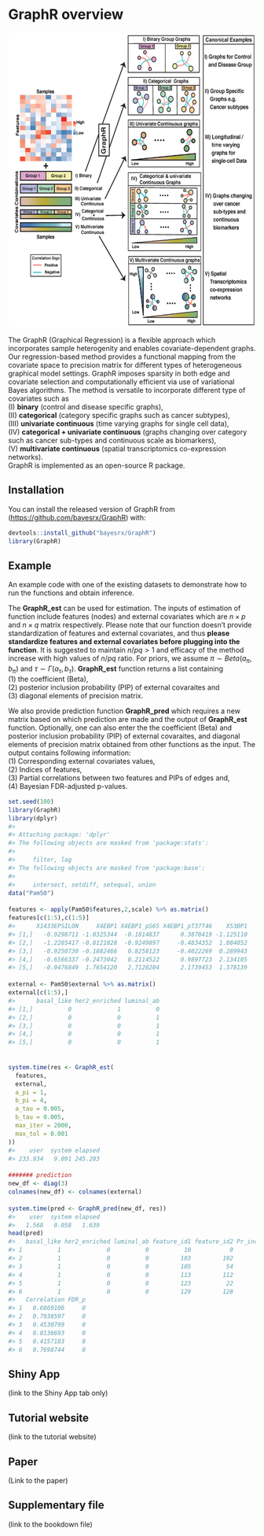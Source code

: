 
<!-- README.md is generated from README.Rmd. Please edit that file -->

# GraphR overview

<center>
<img src="GraphR_Method_plot_final.png" width="600" height="600" >
</center>

The GraphR (Graphical Regression) is a flexible approach which
incorporates sample heterogenity and enables covariate-dependent graphs.
Our regression-based method provides a functional mapping from the
covariate space to precision matrix for different types of heterogeneous
graphical model settings. GraphR imposes sparsity in both edge and
covariate selection and computationally efficient via use of variational
Bayes algorithms. The method is versatile to incorporate different type
of covariates such as <br> (I) **binary** (control and disease specific
graphs), <br> (II) **categorical** (category specific graphs such as
cancer subtypes), <br> (III) **univariate continuous** (time varying
graphs for single cell data), <br> (IV) **categorical + univariate
continuous** (graphs changing over category such as cancer sub-types and
continuous scale as biomarkers), <br> (V) **multivariate continuous**
(spatial transcriptomics co-expression networks). <br> GraphR is
implemented as an open-source R package.

## Installation

You can install the released version of GraphR from
(<https://github.com/bayesrx/GraphR>) with:

``` r
devtools::install_github("bayesrx/GraphR")
library(GraphR)
```

## Example

An example code with one of the existing datasets to demonstrate how to
run the functions and obtain inference.

The **GraphR\_est** can be used for estimation. The inputs of estimation
of function include features (nodes) and external covariates which are
$n \times p$ and $n \times q$ matrix respectively. Please note that our
function doesn’t provide standardization of features and external
covariates, and thus **please standardize features and external
covariates before plugging into the function**. It is suggested to
maintain $n/pq >1$ and efficacy of the method increase with high values
of $n/pq$ ratio. For priors, we assume $\pi \sim Beta(a_\pi, b_\pi)$ and
$\tau \sim \Gamma(a_\tau, b_\tau)$. **GraphR\_est** function returns a
list containing <br> (1) the coefficient (Beta), <br> (2) posterior
inclusion probability (PIP) of external covaraites and <br> (3) diagonal
elements of precision matrix.

We also provide prediction function **GraphR\_pred** which requires a
new matrix based on which prediction are made and the output of
**GraphR\_est** function. Optionally, one can also enter the the
coefficient (Beta) and posterior inclusion probability (PIP) of external
covaraites, and diagonal elements of precision matrix obtained from
other functions as the input. The output contains following information:
<br> (1) Corresponding external covariates values, <br> (2) Indices of
features, <br> (3) Partial correlations between two features and PIPs of
edges and, <br> (4) Bayesian FDR-adjusted p-values.

``` r
set.seed(100)
library(GraphR)
library(dplyr)
#> 
#> Attaching package: 'dplyr'
#> The following objects are masked from 'package:stats':
#> 
#>     filter, lag
#> The following objects are masked from 'package:base':
#> 
#>     intersect, setdiff, setequal, union
data("Pam50")

features <- apply(Pam50$features,2,scale) %>% as.matrix()
features[c(1:5),c(1:5)]
#>      X1433EPSILON     X4EBP1 X4EBP1_pS65 X4EBP1_pT37T46    X53BP1
#> [1,]   -0.9298711 -1.0325344  -0.1814837      0.3870419 -1.125110
#> [2,]   -1.2265417 -0.8121828  -0.9249897     -0.4834352  1.084052
#> [3,]   -0.9250730 -0.1882466   0.8258123     -0.4022269  0.289943
#> [4,]   -0.6566337 -0.2473042   0.2114522      0.9897723  2.134105
#> [5,]   -0.9476849  1.7654120   2.7128204      2.1739453  1.378139

external <- Pam50$external %>% as.matrix()
external[c(1:5),]
#>      basal_like her2_enriched luminal_ab
#> [1,]          0             1          0
#> [2,]          0             0          1
#> [3,]          0             0          1
#> [4,]          0             0          1
#> [5,]          0             0          1


system.time(res <- GraphR_est(
  features,
  external,
  a_pi = 1,
  b_pi = 4,
  a_tau = 0.005,
  b_tau = 0.005,
  max_iter = 2000,
  max_tol = 0.001
))
#>    user  system elapsed 
#> 233.934   9.091 245.203

####### prediction
new_df <- diag(3)
colnames(new_df) <- colnames(external)

system.time(pred <- GraphR_pred(new_df, res))
#>    user  system elapsed 
#>   1.568   0.058   1.639
head(pred)
#>   basal_like her2_enriched luminal_ab feature_id1 feature_id2 Pr_inclusion
#> 1          1             0          0          10           9            1
#> 2          1             0          0         103         102            1
#> 3          1             0          0         105          54            1
#> 4          1             0          0         113         112            1
#> 5          1             0          0         123          22            1
#> 6          1             0          0         129         128            1
#>   Correlation FDR_p
#> 1   0.6869106     0
#> 2   0.7938597     0
#> 3   0.4530799     0
#> 4   0.8136693     0
#> 5   0.4157183     0
#> 6   0.7698744     0
```

## Shiny App

(link to the Shiny App tab only)

## Tutorial website

(link to the tutorial website)

## Paper

(Link to the paper)

## Supplementary file

(link to the bookdown file)
